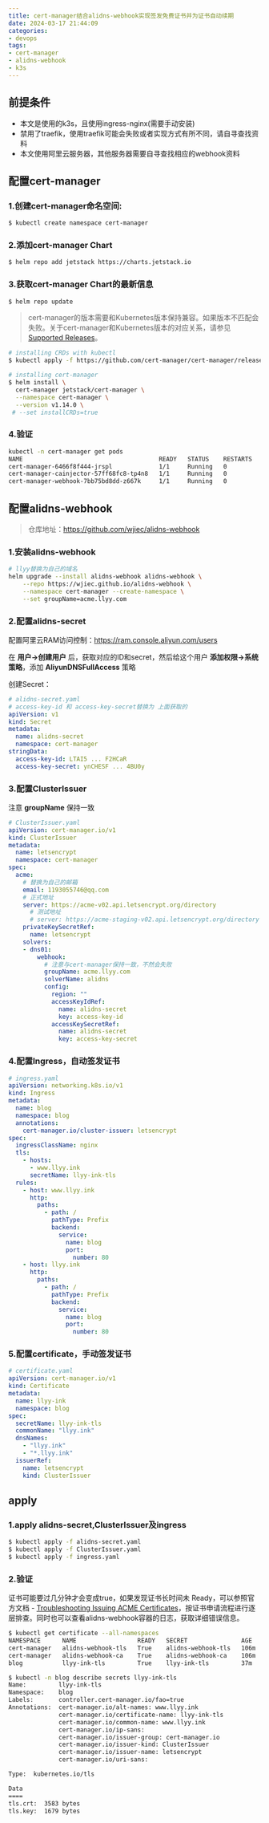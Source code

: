 ```yaml
---
title: cert-manager结合alidns-webhook实现签发免费证书并为证书自动续期
date: 2024-03-17 21:44:09
categories:
- devops
tags:
- cert-manager
- alidns-webhook
- k3s
---
```


## 前提条件

- 本文是使用的k3s，且使用ingress-nginx(需要手动安装)
- 禁用了traefik，使用traefik可能会失败或者实现方式有所不同，请自寻查找资料
- 本文使用阿里云服务器，其他服务器需要自寻查找相应的webhook资料

## 配置cert-manager

### 1.创建cert-manager命名空间:

~~~bash
$ kubectl create namespace cert-manager
~~~

### 2.添加cert-manager Chart

~~~bash
$ helm repo add jetstack https://charts.jetstack.io
~~~

### 3.获取cert-manager Chart的最新信息

~~~bash
$ helm repo update
~~~

> cert-manager的版本需要和Kubernetes版本保持兼容。如果版本不匹配会失败。关于cert-manager和Kubernetes版本的对应关系，请参见[Supported Releases](https://cert-manager.io/docs/releases/)。

~~~bash
# installing CRDs with kubectl
$ kubectl apply -f https://github.com/cert-manager/cert-manager/releases/download/v1.14.4/cert-manager.crds.yaml

# installing cert-manager
$ helm install \
  cert-manager jetstack/cert-manager \
  --namespace cert-manager \
  --version v1.14.0 \
 # --set installCRDs=true
~~~

### 4.验证

~~~bash
kubectl -n cert-manager get pods
NAME                                      READY   STATUS    RESTARTS   AGE
cert-manager-6466f8f444-jrspl             1/1     Running   0          3m53s
cert-manager-cainjector-57ff68fc8-tp4n8   1/1     Running   0          3m53s
cert-manager-webhook-7bb75bd8dd-z667k     1/1     Running   0          3m53s
~~~

## 配置alidns-webhook

> 仓库地址：https://github.com/wjiec/alidns-webhook

### 1.安装alidns-webhook

~~~bash
# llyy替换为自己的域名
helm upgrade --install alidns-webhook alidns-webhook \
    --repo https://wjiec.github.io/alidns-webhook \
    --namespace cert-manager --create-namespace \
    --set groupName=acme.llyy.com
~~~

### 2.配置alidns-secret

配置阿里云RAM访问控制：https://ram.console.aliyun.com/users

在 **用户->创建用户** 后，获取对应的ID和secret，然后给这个用户 **添加权限->系统策略**，添加 **AliyunDNSFullAccess** 策略

创建Secret：

~~~yaml
# alidns-secret.yaml
# access-key-id 和 access-key-secret替换为 上面获取的
apiVersion: v1
kind: Secret
metadata:
  name: alidns-secret
  namespace: cert-manager
stringData:
  access-key-id: LTAI5 ... F2HCaR
  access-key-secret: ynCHESF ... 4BU0y
~~~

### 3.配置ClusterIssuer

注意 **groupName** 保持一致

~~~yaml
# ClusterIssuer.yaml
apiVersion: cert-manager.io/v1
kind: ClusterIssuer
metadata:
  name: letsencrypt
  namespace: cert-manager
spec:
  acme:
    # 替换为自己的邮箱
    email: 1193055746@qq.com
    # 正式地址
    server: https://acme-v02.api.letsencrypt.org/directory
      # 测试地址
      # server: https://acme-staging-v02.api.letsencrypt.org/directory
    privateKeySecretRef:
      name: letsencrypt
    solvers:
    - dns01:
        webhook:
          # 注意与cert-manager保持一致，不然会失败
          groupName: acme.llyy.com
          solverName: alidns
          config:
            region: ""
            accessKeyIdRef:
              name: alidns-secret
              key: access-key-id
            accessKeySecretRef:
              name: alidns-secret
              key: access-key-secret
~~~

### 4.配置Ingress，自动签发证书

~~~yaml
# ingress.yaml
apiVersion: networking.k8s.io/v1
kind: Ingress
metadata:
  name: blog
  namespace: blog
  annotations:
    cert-manager.io/cluster-issuer: letsencrypt
spec:
  ingressClassName: nginx
  tls:
    - hosts:
      - www.llyy.ink
      secretName: llyy-ink-tls
  rules:
    - host: www.llyy.ink
      http:
        paths:
          - path: /
            pathType: Prefix
            backend:
              service:
                name: blog
                port:
                  number: 80
    - host: llyy.ink
      http:
        paths:
          - path: /
            pathType: Prefix
            backend:
              service:
                name: blog
                port:
                  number: 80
~~~

### 5.配置certificate，手动签发证书

~~~yaml
# certificate.yaml
apiVersion: cert-manager.io/v1
kind: Certificate
metadata:
  name: llyy-ink
  namespace: blog
spec:
  secretName: llyy-ink-tls
  commonName: "llyy.ink"
  dnsNames:
    - "llyy.ink"
    - "*.llyy.ink"
  issuerRef:
    name: letsencrypt
    kind: ClusterIssuer
~~~

## apply

### 1.apply alidns-secret,ClusterIssuer及ingress

~~~bash
$ kubectl apply -f alidns-secret.yaml
$ kubectl apply -f ClusterIssuer.yaml
$ kubectl apply -f ingress.yaml
~~~

### 2.验证

证书可能要过几分钟才会变成true，如果发现证书长时间未 Ready，可以参照官方文档 - [Troubleshooting Issuing ACME Certificates](https://cert-manager.io/docs/troubleshooting/acme/)，按证书申请流程进行逐层排查。同时也可以查看alidns-webhook容器的日志，获取详细错误信息。

~~~bash
$ kubectl get certificate --all-namespaces
NAMESPACE      NAME                 READY   SECRET               AGE
cert-manager   alidns-webhook-tls   True    alidns-webhook-tls   106m
cert-manager   alidns-webhook-ca    True    alidns-webhook-ca    106m
blog           llyy-ink-tls         True    llyy-ink-tls         37m

$ kubectl -n blog describe secrets llyy-ink-tls 
Name:         llyy-ink-tls
Namespace:    blog
Labels:       controller.cert-manager.io/fao=true
Annotations:  cert-manager.io/alt-names: www.llyy.ink
              cert-manager.io/certificate-name: llyy-ink-tls
              cert-manager.io/common-name: www.llyy.ink
              cert-manager.io/ip-sans: 
              cert-manager.io/issuer-group: cert-manager.io
              cert-manager.io/issuer-kind: ClusterIssuer
              cert-manager.io/issuer-name: letsencrypt
              cert-manager.io/uri-sans: 

Type:  kubernetes.io/tls

Data
====
tls.crt:  3583 bytes
tls.key:  1679 bytes
~~~